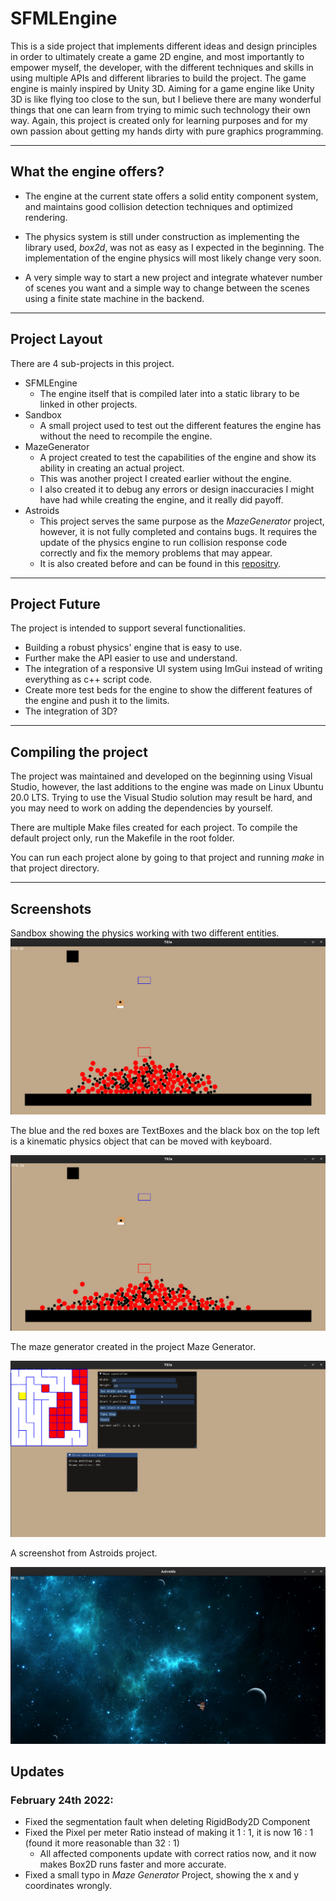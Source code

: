 # SFMLEngine

This is a side project that implements different ideas and design principles in order to ultimately create a game 2D engine, and most importantly to empower myself, the developer, with the different techniques and skills in using multiple APIs and different libraries to build the project. The game engine is mainly inspired by Unity 3D. Aiming for a game engine like Unity 3D is like flying too close to the sun, but I believe there are many wonderful things that one can learn from trying to mimic such technology their own way.
Again, this project is created only for learning purposes and for my own passion about getting my hands dirty with pure graphics programming.

---

## What the engine offers?

- The engine at the current state offers a solid entity component system, and maintains good collision detection techniques and optimized rendering.

- The physics system is still under construction as implementing the library used, _box2d_, was not as easy as I expected in the beginning. The implementation of the engine physics will most likely change very soon.

- A very simple way to start a new project and integrate whatever number of scenes you want and a simple way to change between the scenes using a finite state machine in the backend.

---

## Project Layout

There are 4 sub-projects in this project.

- SFMLEngine
  - The engine itself that is compiled later into a static library to be linked in other projects.
- Sandbox
  - A small project used to test out the different features the engine has without the need to recompile the engine.
- MazeGenerator
  - A project created to test the capabilities of the engine and show its ability in creating an actual project.
  - This was another project I created earlier without the engine.
  - I also created it to debug any errors or design inaccuracies I might have had while creating the engine, and it really did payoff.
- Astroids
  - This project serves the same purpose as the _MazeGenerator_ project, however, it is not fully completed and contains bugs. It requires the update of the physics engine to run collision response code correctly and fix the memory problems that may appear.
  - It is also created before and can be found in this [repositry](https://github.com/Seif-Sallam/Asteroids).

---

## Project Future

The project is intended to support several functionalities.

- Building a robust physics' engine that is easy to use.
- Further make the API easier to use and understand.
- The integration of a responsive UI system using ImGui instead of writing everything as c++ script code.
- Create more test beds for the engine to show the different features of the engine and push it to the limits.
- The integration of 3D?

---

## Compiling the project

The project was maintained and developed on the beginning using Visual Studio, however, the last additions to the engine was made on Linux Ubuntu 20.0 LTS. Trying to use the Visual Studio solution may result be hard, and you may need to work on adding the dependencies by yourself.

There are multiple Make files created for each project. To compile the default project only, run the Makefile in the root folder.

You can run each project alone by going to that project and running _make_ in that project directory.

---

## Screenshots

Sandbox showing the physics working with two different entities.
<img src="./Images/Screenshot1_Sandbox.png">

The blue and the red boxes are TextBoxes and the black box on the top left is a kinematic physics object that can be moved with keyboard.

<img src="./Images/Screenshot2_Sandbox.png">

The maze generator created in the project Maze Generator.

<img src="./Images/Screensho3_MazeGenerator.png">

A screenshot from Astroids project.

<img src="./Images/Screenshot1.png">

## Updates

### February 24th 2022:

- Fixed the segmentation fault when deleting RigidBody2D Component
- Fixed the Pixel per meter Ratio instead of making it 1 : 1, it is now 16 : 1 (found it more reasonable than 32 : 1)
  - All affected components update with correct ratios now, and it now makes Box2D runs faster and more accurate.
- Fixed a small typo in _Maze Generator_ Project, showing the x and y coordinates wrongly.
